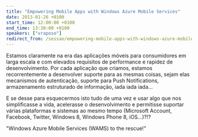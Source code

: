 ```yaml
---
title: "Empowering Mobile Apps with Windows Azure Mobile Services"
date: 2013-01-26 +0100
start_time: 12:00:00 +0100
end_time: 13:30:00 +0100
speakers: ["vraposo"]
redirect_from: /sessao/empowering-mobile-apps-with-windows-azure-mobile-services/
---
```

Estamos claramente na era das aplicações móveis para consumidores em larga escala e com elevados requisitos de performance e rapidez de desenvolvimento. Por cada aplicação que criamos, estamos recorrentemente a desenvolver suporte para as mesmas coisas, sejam elas mecanismos de autenticação, suporte para Push Notifications, armazenamento estruturado de informação, iada iada iada...

E se desse para esquecermos isto tudo de uma vez e usar algo que nos simplificasse a vida, acelerasse o desenvolvimento e permitisse suportar várias plataformas e sistemas ao mesmo tempo (Microsoft Account, Facebook, Twitter, Windows 8, Windows Phone 8, iOS...)?!?

"Windows Azure Mobile Services (WAMS) to the rescue!"


